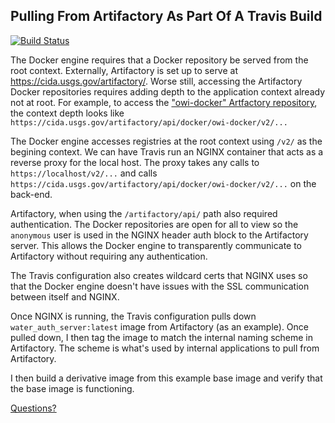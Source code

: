 ## Pulling From Artifactory As Part Of A Travis Build

[![Build Status](https://travis-ci.org/USGS-CIDA/docker-artifactory-pull-example.svg?branch=master)](https://travis-ci.org/USGS-CIDA/docker-artifactory-pull-example)

The Docker engine requires that a Docker repository be served from the root context.
Externally, Artifactory is set up to serve at https://cida.usgs.gov/artifactory/.
Worse still, accessing the Artifactory Docker repositories requires adding depth
to the application context already not at root. For example, to access the ["owi-docker"
Artfactory repository](https://cida.usgs.gov/artifactory/webapp/#/artifacts/browse/tree/General/owi-docker), the context depth looks like `https://cida.usgs.gov/artifactory/api/docker/owi-docker/v2/...`

The Docker engine accesses registries at the root context using `/v2/` as the begining context.  We can have Travis run an NGINX container that acts as a reverse proxy for the local host. The proxy takes any calls to `https://localhost/v2/...` and calls  `https://cida.usgs.gov/artifactory/api/docker/owi-docker/v2/...` on the back-end.

Artifactory, when using the `/artifactory/api/` path also required authentication. The Docker repositories are open for all to view so the `anonymous` user is used in the NGINX header auth block to the Artifactory server. This allows the Docker engine to transparently communicate to Artifactory without requiring any authentication.

The Travis configuration also creates wildcard certs that NGINX uses so that the Docker engine doesn't have issues with the SSL communication between itself and NGINX.

Once NGINX is running, the Travis configuration pulls down `water_auth_server:latest` image from Artifactory (as an example). Once pulled down, I then tag the image to match the internal naming scheme in Artifactory. The scheme is what's used by internal applications to pull from Artifactory.

I then build a derivative image from this example base image and verify that the base image is functioning.

[Questions?](isuftin@usgs.gov)  
